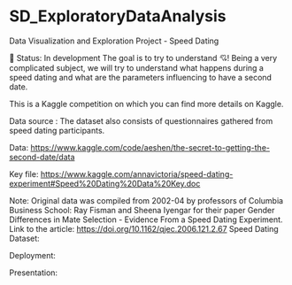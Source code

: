 # SD_ExploratoryDataAnalysis
Data Visualization and Exploration Project - Speed Dating

🚀 Status: In development
The goal is to try to understand 💘! Being a very complicated subject, we will try to understand what happens during a speed dating and what are the parameters influencing to have a second date.

This is a Kaggle competition on which you can find more details on Kaggle.

Data source :
The dataset also consists of questionnaires gathered from speed dating participants.

Data: https://www.kaggle.com/code/aeshen/the-secret-to-getting-the-second-date/data

Key file: https://www.kaggle.com/annavictoria/speed-dating-experiment#Speed%20Dating%20Data%20Key.doc

Note: Original data was compiled from 2002-04 by professors of Columbia Business School: Ray Fisman and Sheena Iyengar for their paper Gender Differences in Mate Selection - Evidence From a Speed Dating Experiment. Link to the article: https://doi.org/10.1162/qjec.2006.121.2.67
Speed Dating Dataset: 

Deployment:

Presentation: 
